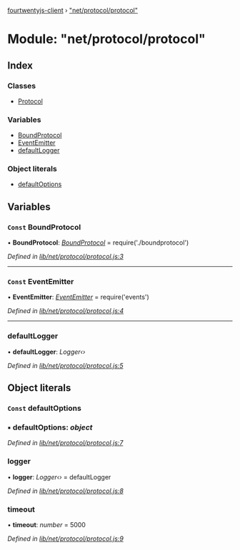 [fourtwentyjs-client](../README.md) › ["net/protocol/protocol"](_net_protocol_protocol_.md)

# Module: "net/protocol/protocol"

## Index

### Classes

* [Protocol](../classes/_net_protocol_protocol_.protocol.md)

### Variables

* [BoundProtocol](_net_protocol_protocol_.md#const-boundprotocol)
* [EventEmitter](_net_protocol_protocol_.md#const-eventemitter)
* [defaultLogger](_net_protocol_protocol_.md#defaultlogger)

### Object literals

* [defaultOptions](_net_protocol_protocol_.md#const-defaultoptions)

## Variables

### `Const` BoundProtocol

• **BoundProtocol**: *[BoundProtocol](../classes/_net_protocol_boundprotocol_.boundprotocol.md)* = require('./boundprotocol')

*Defined in [lib/net/protocol/protocol.js:3](https://github.com/420integrated/fourtwentyjs-client/blob/master/lib/net/protocol/protocol.js#L3)*

___

### `Const` EventEmitter

• **EventEmitter**: *[EventEmitter](_net_peer_peer_.md#const-eventemitter)* = require('events')

*Defined in [lib/net/protocol/protocol.js:4](https://github.com/420integrated/fourtwentyjs-client/blob/master/lib/net/protocol/protocol.js#L4)*

___

###  defaultLogger

• **defaultLogger**: *Logger‹›*

*Defined in [lib/net/protocol/protocol.js:5](https://github.com/420integrated/fourtwentyjs-client/blob/master/lib/net/protocol/protocol.js#L5)*

## Object literals

### `Const` defaultOptions

### ▪ **defaultOptions**: *object*

*Defined in [lib/net/protocol/protocol.js:7](https://github.com/420integrated/fourtwentyjs-client/blob/master/lib/net/protocol/protocol.js#L7)*

###  logger

• **logger**: *Logger‹›* = defaultLogger

*Defined in [lib/net/protocol/protocol.js:8](https://github.com/420integrated/fourtwentyjs-client/blob/master/lib/net/protocol/protocol.js#L8)*

###  timeout

• **timeout**: *number* = 5000

*Defined in [lib/net/protocol/protocol.js:9](https://github.com/420integrated/fourtwentyjs-client/blob/master/lib/net/protocol/protocol.js#L9)*
